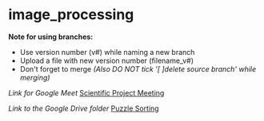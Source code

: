 # image_processing

**Note for using branches:**
- Use version number (v#) while naming a new branch
- Upload a file with new version number (filename_v#)
- Don't forget to merge
*(Also DO NOT tick '[ ]delete source branch' while merging)*

*Link for Google Meet* [Scientific Project Meeting](https://meet.google.com/kns-kcok-xtg)

*Link to the Google Drive folder* [Puzzle Sorting](https://drive.google.com/drive/folders/1O4Bw5FVAzGMo3rnAU1gaJkexLI0bBIaP?usp=sharing)
